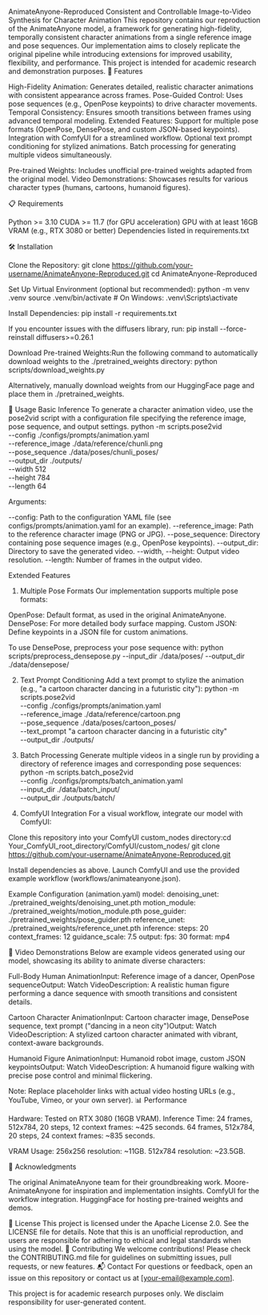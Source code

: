 AnimateAnyone-Reproduced
Consistent and Controllable Image-to-Video Synthesis for Character Animation
This repository contains our reproduction of the AnimateAnyone model, a framework for generating high-fidelity, temporally consistent character animations from a single reference image and pose sequences. Our implementation aims to closely replicate the original pipeline while introducing extensions for improved usability, flexibility, and performance. This project is intended for academic research and demonstration purposes.
🌟 Features

High-Fidelity Animation: Generates detailed, realistic character animations with consistent appearance across frames.
Pose-Guided Control: Uses pose sequences (e.g., OpenPose keypoints) to drive character movements.
Temporal Consistency: Ensures smooth transitions between frames using advanced temporal modeling.
Extended Features:
Support for multiple pose formats (OpenPose, DensePose, and custom JSON-based keypoints).
Integration with ComfyUI for a streamlined workflow.
Optional text prompt conditioning for stylized animations.
Batch processing for generating multiple videos simultaneously.


Pre-trained Weights: Includes unofficial pre-trained weights adapted from the original model.
Video Demonstrations: Showcases results for various character types (humans, cartoons, humanoid figures).

📋 Requirements

Python >= 3.10
CUDA >= 11.7 (for GPU acceleration)
GPU with at least 16GB VRAM (e.g., RTX 3080 or better)
Dependencies listed in requirements.txt

🛠 Installation

Clone the Repository:
git clone https://github.com/your-username/AnimateAnyone-Reproduced.git
cd AnimateAnyone-Reproduced


Set Up Virtual Environment (optional but recommended):
python -m venv .venv
source .venv/bin/activate  # On Windows: .venv\Scripts\activate


Install Dependencies:
pip install -r requirements.txt

If you encounter issues with the diffusers library, run:
pip install --force-reinstall diffusers>=0.26.1


Download Pre-trained Weights:Run the following command to automatically download weights to the ./pretrained_weights directory:
python scripts/download_weights.py

Alternatively, manually download weights from our HuggingFace page and place them in ./pretrained_weights.


🚀 Usage
Basic Inference
To generate a character animation video, use the pose2vid script with a configuration file specifying the reference image, pose sequence, and output settings.
python -m scripts.pose2vid \
    --config ./configs/prompts/animation.yaml \
    --reference_image ./data/reference/chunli.png \
    --pose_sequence ./data/poses/chunli_poses/ \
    --output_dir ./outputs/ \
    --width 512 \
    --height 784 \
    --length 64

Arguments:

--config: Path to the configuration YAML file (see configs/prompts/animation.yaml for an example).
--reference_image: Path to the reference character image (PNG or JPG).
--pose_sequence: Directory containing pose sequence images (e.g., OpenPose keypoints).
--output_dir: Directory to save the generated video.
--width, --height: Output video resolution.
--length: Number of frames in the output video.

Extended Features
1. Multiple Pose Formats
Our implementation supports multiple pose formats:

OpenPose: Default format, as used in the original AnimateAnyone.
DensePose: For more detailed body surface mapping.
Custom JSON: Define keypoints in a JSON file for custom animations.

To use DensePose, preprocess your pose sequence with:
python scripts/preprocess_densepose.py --input_dir ./data/poses/ --output_dir ./data/densepose/

2. Text Prompt Conditioning
Add a text prompt to stylize the animation (e.g., "a cartoon character dancing in a futuristic city"):
python -m scripts.pose2vid \
    --config ./configs/prompts/animation.yaml \
    --reference_image ./data/reference/cartoon.png \
    --pose_sequence ./data/poses/cartoon_poses/ \
    --text_prompt "a cartoon character dancing in a futuristic city" \
    --output_dir ./outputs/

3. Batch Processing
Generate multiple videos in a single run by providing a directory of reference images and corresponding pose sequences:
python -m scripts.batch_pose2vid \
    --config ./configs/prompts/batch_animation.yaml \
    --input_dir ./data/batch_input/ \
    --output_dir ./outputs/batch/

4. ComfyUI Integration
For a visual workflow, integrate our model with ComfyUI:

Clone this repository into your ComfyUI custom_nodes directory:cd Your_ComfyUI_root_directory/ComfyUI/custom_nodes/
git clone https://github.com/your-username/AnimateAnyone-Reproduced.git


Install dependencies as above.
Launch ComfyUI and use the provided example workflow (workflows/animateanyone.json).

Example Configuration (animation.yaml)
model:
  denoising_unet: ./pretrained_weights/denoising_unet.pth
  motion_module: ./pretrained_weights/motion_module.pth
  pose_guider: ./pretrained_weights/pose_guider.pth
  reference_unet: ./pretrained_weights/reference_unet.pth
inference:
  steps: 20
  context_frames: 12
  guidance_scale: 7.5
output:
  fps: 30
  format: mp4

🎥 Video Demonstrations
Below are example videos generated using our model, showcasing its ability to animate diverse characters:

Full-Body Human AnimationInput: Reference image of a dancer, OpenPose sequenceOutput: Watch VideoDescription: A realistic human figure performing a dance sequence with smooth transitions and consistent details.

Cartoon Character AnimationInput: Cartoon character image, DensePose sequence, text prompt ("dancing in a neon city")Output: Watch VideoDescription: A stylized cartoon character animated with vibrant, context-aware backgrounds.

Humanoid Figure AnimationInput: Humanoid robot image, custom JSON keypointsOutput: Watch VideoDescription: A humanoid figure walking with precise pose control and minimal flickering.


Note: Replace placeholder links with actual video hosting URLs (e.g., YouTube, Vimeo, or your own server).
📊 Performance

Hardware: Tested on RTX 3080 (16GB VRAM).
Inference Time:
24 frames, 512x784, 20 steps, 12 context frames: ~425 seconds.
64 frames, 512x784, 20 steps, 24 context frames: ~835 seconds.


VRAM Usage:
256x256 resolution: ~11GB.
512x784 resolution: ~23.5GB.



🙏 Acknowledgments

The original AnimateAnyone team for their groundbreaking work.
Moore-AnimateAnyone for inspiration and implementation insights.
ComfyUI for the workflow integration.
HuggingFace for hosting pre-trained weights and demos.

📜 License
This project is licensed under the Apache License 2.0. See the LICENSE file for details. Note that this is an unofficial reproduction, and users are responsible for adhering to ethical and legal standards when using the model.
🤝 Contributing
We welcome contributions! Please check the CONTRIBUTING.md file for guidelines on submitting issues, pull requests, or new features.
📬 Contact
For questions or feedback, open an issue on this repository or contact us at [your-email@example.com].

This project is for academic research purposes only. We disclaim responsibility for user-generated content.

